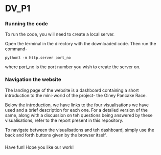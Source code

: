 # DV_P1

### Running the code

To run the code, you will need to create a local server.

Open the terminal in the directory with the downloaded code. Then run the command-
```
python3 -m http.server port_no
```
 where port_no is the port number you wish to create the server on.

### Navigation the website
The landing page of the website is a dashboard containing a short introduction to the mini-world of the project- the Olney Pancake Race. 

Below the introduction, we have links to the four visualisations we have used and a brief description for each one. For a detailed version of the same, along with a discussion on teh questions being answered by these visualisations, refer to the report present in this repository.

To navigate between the visualisations and teh dashboard, simply use the back and forth buttons given by the browser itself.

###
Have fun! Hope you like our work!
